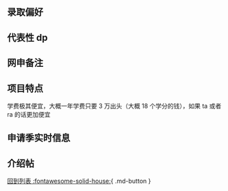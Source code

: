 ## 录取偏好

## 代表性 dp

## 网申备注

## 项目特点

学费极其便宜，大概一年学费只要 3 万出头（大概 18 个学分的钱），如果 ta 或者 ra 的话更加便宜

## 申请季实时信息

## 介绍帖

[回到列表 :fontawesome-solid-house:](grade.md){ .md-button }
